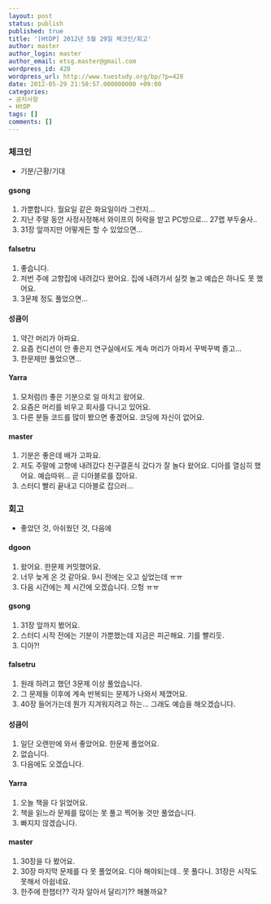 ```yaml
---
layout: post
status: publish
published: true
title: '[HtDP] 2012년 5월 29일 체크인/회고'
author: master
author_login: master
author_email: etsg.master@gmail.com
wordpress_id: 428
wordpress_url: http://www.tuestudy.org/bp/?p=428
date: 2012-05-29 21:50:57.000000000 +09:00
categories:
- 공지사항
- HtDP
tags: []
comments: []
---
```

<h3>체크인</h3>

<ul>
<li>기분/근황/기대</li>
</ul>

<h4>gsong</h4>

<ol>
<li>가뿐합니다. 월요일 같은 화요일이라 그런지...</li>
<li>지난 주말 동안 사정사정해서 와이프의 허락을 받고 PC방으로... 27랩 부두술사..</li>
<li>31장 앞까지만 어떻게든 할 수 있었으면...</li>
</ol>

<h4>falsetru</h4>

<ol>
<li>좋습니다.</li>
<li>저번 주에 고향집에 내려갔다 왔어요. 집에 내려가서 실컷 놀고 예습은 하나도 못 했어요.</li>
<li>3문제 정도 풀었으면...</li>
</ol>

<h4>성큼이</h4>

<ol>
<li>약간 머리가 아파요.</li>
<li>요즘 컨디션이 안 좋은지 연구실에서도 계속 머리가 아파서 꾸벅꾸벅 졸고...</li>
<li>한문제만 풀었으면... </li>
</ol>

<h4>Yarra</h4>

<ol>
<li>모처럼(!) 좋은 기분으로 일 마치고 왔어요.</li>
<li>요즘은 머리를 비우고 회사를 다니고 있어요.</li>
<li>다른 분들 코드를 많이 봤으면 좋겠어요. 코딩에 자신이 없어요.</li>
</ol>

<h4>master</h4>

<ol>
<li>기분은 좋은데 배가 고파요.</li>
<li>저도 주말에 고향에 내려갔다 친구결혼식 갔다가 잘 놀다 왔어요. 디아를 열심히 했어요. 예습따위... 곧 디아블로를 잡아요.</li>
<li>스터디 빨리 끝내고 디아블로 잡으러...</li>
</ol>

<h3>회고</h3>

<ul>
<li>좋았던 것, 아쉬웠던 것, 다음에</li>
</ul>

<h4>dgoon</h4>

<ol>
<li>왔어요. 한문제 커밋했어요.</li>
<li>너무 늦게 온 것 같아요. 9시 전에는 오고 싶었는데 ㅠㅠ</li>
<li>다음 시간에는 제 시간에 오겠습니다. 으헝 ㅠㅠ</li>
</ol>

<h4>gsong</h4>

<ol>
<li>31장 앞까지 봤어요.</li>
<li>스터디 시작 전에는 기분이 가뿐했는데 지금은 피곤해요. 기를 빨리듯.</li>
<li>디아?!</li>
</ol>

<h4>falsetru</h4>

<ol>
<li>원래 하려고 했던 3문제 이상 풀었습니다.</li>
<li>그 문제들 이후에 계속 반복되는 문제가 나와서 제꼈어요.</li>
<li>40장 들어가는데 뭔가 지겨워지려고 하는... 그래도 예습을 해오겠습니다.</li>
</ol>

<h4>성큼이</h4>

<ol>
<li>일단 오랜만에 와서 좋았어요. 한문제 풀었어요.</li>
<li>없습니다.</li>
<li>다음에도 오겠습니다.</li>
</ol>

<h4>Yarra</h4>

<ol>
<li>오늘 책을 다 읽었어요.</li>
<li>책을 읽느라 문제를 많이는 못 풀고 찍어놓 것만 풀었습니다.</li>
<li>빠지지 않겠습니다.</li>
</ol>

<h4>master</h4>

<ol>
<li>30장을 다 봤어요.</li>
<li>30장 마지막 문제를 다 못 풀었어요. 디아 해야되는데.. 못 풀다니. 31장은 시작도 못해서 아쉽네요.</li>
<li>한주에 한챕터?? 각자 알아서 달리기?? 해볼까요?</li>
</ol>
